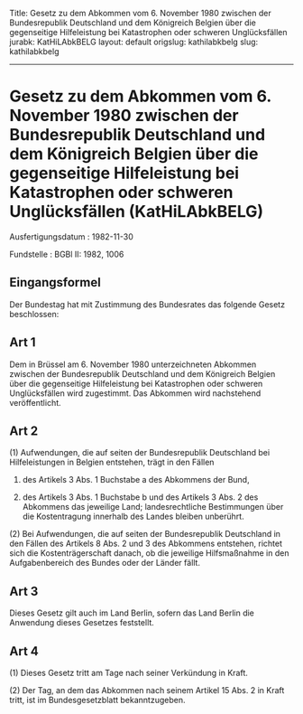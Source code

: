 Title: Gesetz zu dem Abkommen vom 6. November 1980 zwischen der Bundesrepublik Deutschland
  und dem Königreich Belgien über die gegenseitige Hilfeleistung bei Katastrophen
  oder schweren Unglücksfällen
jurabk: KatHiLAbkBELG
layout: default
origslug: kathilabkbelg
slug: kathilabkbelg

---

# Gesetz zu dem Abkommen vom 6. November 1980 zwischen der Bundesrepublik Deutschland und dem Königreich Belgien über die gegenseitige Hilfeleistung bei Katastrophen oder schweren Unglücksfällen (KatHiLAbkBELG)

Ausfertigungsdatum
:   1982-11-30

Fundstelle
:   BGBl II: 1982, 1006



## Eingangsformel

Der Bundestag hat mit Zustimmung des Bundesrates das folgende Gesetz
beschlossen:


## Art 1

Dem in Brüssel am 6. November 1980 unterzeichneten Abkommen zwischen
der Bundesrepublik Deutschland und dem Königreich Belgien über die
gegenseitige Hilfeleistung bei Katastrophen oder schweren
Unglücksfällen wird zugestimmt. Das Abkommen wird nachstehend
veröffentlicht.


## Art 2

(1) Aufwendungen, die auf seiten der Bundesrepublik Deutschland bei
Hilfeleistungen in Belgien entstehen, trägt in den Fällen

1.  des Artikels 3 Abs. 1 Buchstabe a des Abkommens der Bund,


2.  des Artikels 3 Abs. 1 Buchstabe b und des Artikels 3 Abs. 2 des
    Abkommens das jeweilige Land; landesrechtliche Bestimmungen über die
    Kostentragung innerhalb des Landes bleiben unberührt.




(2) Bei Aufwendungen, die auf seiten der Bundesrepublik Deutschland in
den Fällen des Artikels 8 Abs. 2 und 3 des Abkommens entstehen,
richtet sich die Kostenträgerschaft danach, ob die jeweilige
Hilfsmaßnahme in den Aufgabenbereich des Bundes oder der Länder fällt.


## Art 3

Dieses Gesetz gilt auch im Land Berlin, sofern das Land Berlin die
Anwendung dieses Gesetzes feststellt.


## Art 4

(1) Dieses Gesetz tritt am Tage nach seiner Verkündung in Kraft.

(2) Der Tag, an dem das Abkommen nach seinem Artikel 15 Abs. 2 in
Kraft tritt, ist im Bundesgesetzblatt bekanntzugeben.

